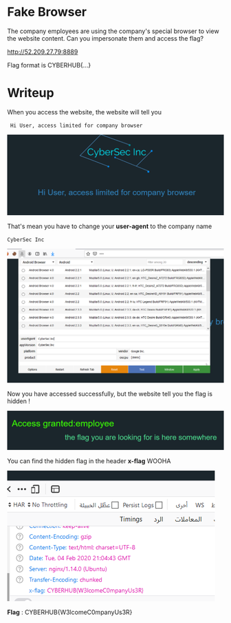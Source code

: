 # Fake Browser

The company employees are using the company's special browser to view the website content. Can you impersonate them and access the flag?

http://52.209.27.79:8889

Flag format is CYBERHUB{...}

# Writeup


When you access the website, the website will tell you


```
 Hi User, access limited for company browser
```


 ![useragent](1.png)
 

That's mean you have to change your **user-agent** to the company name


```
CyberSec Inc
```

 ![cybersec](2.png)
 

Now you have accessed successfully, but the website tell you the flag is hidden !


 ![opshidden](3.png)


You can find the hidden flag in the header **x-flag** WOOHA


 ![flag](4.png)
 
 
 **Flag** : CYBERHUB{W3lcomeC0mpanyUs3R}
 
